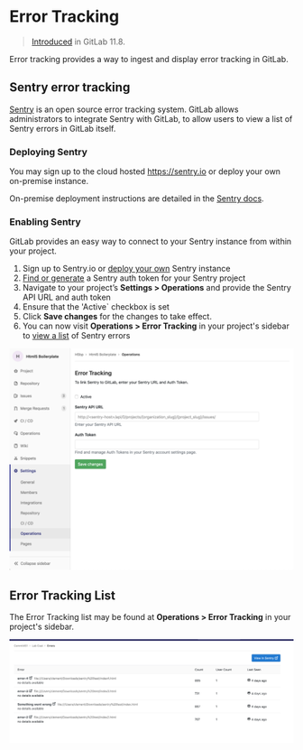 # Error Tracking

> [Introduced](https://gitlab.com/groups/gitlab-org/-/epics/169) in GitLab 11.8.

Error tracking provides a way to ingest and display error tracking in GitLab.

## Sentry error tracking

[Sentry](https://sentry.io/) is an open source error tracking system. GitLab allows administrators to integrate Sentry with GitLab, to allow users to view a list of Sentry errors in GitLab itself.

### Deploying Sentry

You may sign up to the cloud hosted https://sentry.io or deploy your own on-premise instance.

On-premise deployment instructions are detailed in the [Sentry docs](https://docs.sentry.io/server/installation/).

### Enabling Sentry

GitLab provides an easy way to connect to your Sentry instance from within your project.

1. Sign up to Sentry.io or [deploy your own](#deploying-sentry) Sentry instance
1. [Find or generate](https://docs.sentry.io/api/auth/) a Sentry auth token for your Sentry project
1. Navigate to your project’s **Settings > Operations** and provide the Sentry API URL and auth token
1. Ensure that the 'Active` checkbox is set
1. Click **Save changes** for the changes to take effect.
1. You can now visit **Operations > Error Tracking** in your project's sidebar to [view a list](#error-tracking-list) of Sentry errors

![Error Tracking configuration](img/error_tracking_configuration.png)

## Error Tracking List

The Error Tracking list may be found at **Operations > Error Tracking** in your project's sidebar.

![Error Tracking list](img/error_tracking_list_temporary.png)
